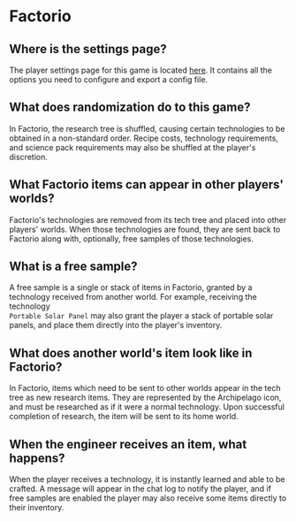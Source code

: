 # Factorio

## Where is the settings page?
The player settings page for this game is located <a href="../player-settings">here</a>. It contains all the options
you need to configure and export a config file.

## What does randomization do to this game?
In Factorio, the research tree is shuffled, causing certain technologies to be obtained in a non-standard order.
Recipe costs, technology requirements, and science pack requirements may also be shuffled at the player's discretion.

## What Factorio items can appear in other players' worlds?
Factorio's technologies are removed from its tech tree and placed into other players' worlds. When those technologies
are found, they are sent back to Factorio along with, optionally, free samples of those technologies.

## What is a free sample?
A free sample is a single or stack of items in Factorio, granted by a technology received from another world. For
example, receiving the technology  
`Portable Solar Panel` may also grant the player a stack of portable solar panels,
and place them directly into the player's inventory.

## What does another world's item look like in Factorio?
In Factorio, items which need to be sent to other worlds appear in the tech tree as new research items. They are
represented by the Archipelago icon, and must be researched as if it were a normal technology. Upon successful
completion of research, the item will be sent to its home world.

## When the engineer receives an item, what happens?
When the player receives a technology, it is instantly learned and able to be crafted. A message will appear in the
chat log to notify the player, and if free samples are enabled the player may also receive some items directly to
their inventory.
